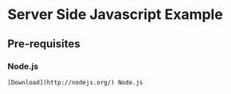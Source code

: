 # Server Side Javascript Example

## Pre-requisites
### Node.js

	[Download](http://nodejs.org/) Node.js